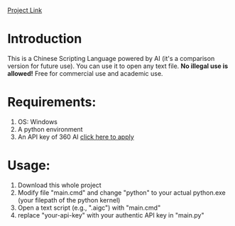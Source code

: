 
[Project Link](https://github.com/Magic-Abracadabra/AI-Chinese-Scripting-Language)

# Introduction
This is a Chinese Scripting Language powered by AI (it's a comparison version for future use). You can use it to open any text file. **No illegal use is allowed!** Free for commercial use and academic use.

# Requirements:
1. OS: Windows
2. A python environment
3. An API key of 360 AI [click here to apply](https://ai.360.com/open)
# Usage:
1. Download this whole project
2. Modify file "main.cmd" and change "python" to your actual python.exe (your filepath of the python kernel)
3. Open a text script (e.g., ".aigc") with "main.cmd"
4. replace "your-api-key" with your authentic API key in "main.py"
